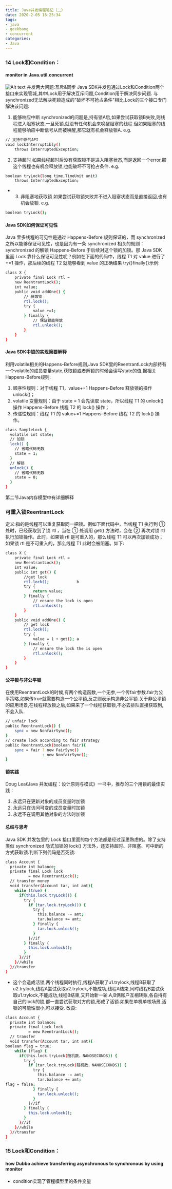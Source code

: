 ```yaml
---
title: Java并发编程笔记（二）
date: 2020-2-05 18:25:34
tags:
- java
- geekbang
- concurrent
categories:
- Java
---
```


### 14 Lock和Condition：
#### monitor in Java.util.concurrent
![Alt text](../../images/J.U.C_2.png)
并发两大问题:互斥&同步
Java SDK并发包通过Lock和Condition两个接口来实现管城,其中Lock用于解决互斥问题,Condition用于解决同步问题.
与synchronized无法解决死锁造成的"破坏不可抢占条件"相比,Lock的三个接口专门解决该问题:
1. 能够响应中断
synchronized的问题是,持有锁A后,如果尝试获取锁B失败,则线程进入阻塞状态,一旦死锁,就没有任何机会来唤醒阻塞的线程.但如果阻塞的线程能够响应中断信号从而被唤醒,那它就有机会释放锁A.
e.g.
``` bash
// 支持中断的API
void lockInterruptibly()
    throws InterruptedException;
```

2. 支持超时
如果线程超时后没有获取锁不是进入阻塞状态,而是返回一个error,那这个线程也有机会释放锁,也能破坏不可抢占条件.
e.g.
``` bash
boolean tryLock(long time,TimeUnit unit)
    throws InterruptedException;
```

* 3. 非阻塞地获取锁
如果尝试获取锁失败并不进入阻塞状态而是直接返回,也有机会放锁.
e.g.
``` bash
boolean tryLock();
```
#### Java SDK如何保证可见性
 Java 里多线程的可见性是通过 Happens-Before 规则保证的，而 synchronized 之所以能够保证可见性，也是因为有一条 synchronized 相关的规则：synchronized 的解锁 Happens-Before 于后续对这个锁的加锁。那 Java SDK 里面 Lock 靠什么保证可见性呢？例如在下面的代码中，线程 T1 对 value 进行了 +=1 操作，那后续的线程 T2 就能够看到 value 的正确结果
try{}finally{}示例:
``` bash
class X {
    private final Lock rtl =
    new ReentrantLock();
    int value;
    public void addOne() {
        // 获取锁
        rtl.lock();
        try {
            value +=1;
        } finally {
            // 保证锁能释放
            rtl.unlock();
        }
    }
}
```
#### Java SDK中锁的实现简要解释
利用volatile相关的Happens-Before规则,Java SDK里的ReentrantLock内部持有一个volatile的成员变量state,获取锁或者解锁的时候会读写state的值,据相关Happens-Before规则:
1. 顺序性规则：对于线程 T1，value+=1 Happens-Before 释放锁的操作 unlock()；
2. volatile 变量规则：由于 state = 1 会先读取 state，所以线程 T1 的 unlock() 操作 Happens-Before 线程 T2 的 lock() 操作；
3. 传递性规则：线程 T1 的 value+=1  Happens-Before 线程 T2 的 lock() 操作。
``` bash
class SampleLock {
  volatile int state;
  // 加锁
  lock() {
    // 省略代码无数
    state = 1;
  }
  // 解锁
  unlock() {
    // 省略代码无数
    state = 0;
  }
}
```
第二节Java内存模型中有详细解释

### 可重入锁ReentrantLock
定义:指的是线程可以重复获取同一把锁。例如下面代码中，当线程 T1 执行到 ① 处时，已经获取到了锁 rtl ，当在 ① 处调用 get() 方法时，会在 ② 再次对锁 rtl 执行加锁操作。此时，如果锁 rtl 是可重入的，那么线程 T1 可以再次加锁成功；如果锁 rtl 是不可重入的，那么线程 T1 此时会被阻塞。如下:
``` bash
class X {
    private final Lock rtl =
    new ReentrantLock();
    int value;
    public int get() {
        //get lock
        rtl.lock();            b
        try {
            return value;
        } finally {
            // ensure the lock is open
            rtl.unlock();
        }
    }
    public void addOne() {
        // get lock
        rtl.lock();
        try {
            value = 1 + get(); a
        } finally {
            // ensure the lock the is open
            rtl.unlock();
        }
    }
}
```
#### 公平锁与非公平锁
在使用ReentrantLock的时候,有两个构造函数,一个无参,一个传fair参数.fair为公平策略,如果传true就需要构造一个公平锁,反之则表示构造非公平锁.关于非公平锁的应用场景,在线程释放锁之后,如果来了一个线程获取锁,不必去排队直接获取到,不会入队.
``` bash
// unfair lock
public ReentrantLock() {
    sync = new NonfairSync();
}
// create lock according to fair strategy
public ReentrantLock(boolean fair){
    sync = fair ? new FairSync()
                : new NonfairSync();
}
```
#### 锁实践
Doug Lea《Java 并发编程：设计原则与模式》一书中，推荐的三个用锁的最佳实践：
1. 永远只在更新对象的成员变量时加锁
2. 永远只在访问可变的成员变量时加锁
3. 永远不在调用其他对象的方法时加锁

#### 总结与思考
Java SDK 并发包里的 Lock 接口里面的每个方法都是经过深思熟虑的。除了支持类似 synchronized 隐式加锁的 lock() 方法外，还支持超时、非阻塞、可中断的方式获取锁.判断下列代码是否死锁:
``` bash
class Account {
  private int balance;
  private final Lock lock
          = new ReentrantLock();
  // transfer money
  void transfer(Account tar, int amt){
    while (true) {
      if(this.lock.tryLock()) {
        try {
          if (tar.lock.tryLock()) {
            try {
              this.balance -= amt;
              tar.balance += amt;
            } finally {
              tar.lock.unlock();
            }
          }//if
        } finally {
          this.lock.unlock();
        }
      }//if
    }//while
  }//transfer
}
```
* 这个会造成活锁,两个线程同时执行,线程A获取了u1.trylock,线程B获取了u2.trylock,线程A尝试获取u2.trylock,不能成功,线程A结束,同时线程B尝试获取u1.trylock,不能成功,线程B结束,又开始新一轮.A,B俩账户互相转账,各自持有自己的lock的锁,都一直尝试获取对方的锁,形成了活锁.如果在单机单核场景,活锁的可能性很小,可以接受.
改良:
``` bash
class Account {
  private int balance;
  private final Lock lock
          = new ReentrantLock();
  // transfer
  void transfer(Account tar, int amt){
boolean flag = true;
    while (flag) {
      if(this.lock.tryLock(随机数，NANOSECONDS)) {
        try {
          if (tar.lock.tryLock(随机数，NANOSECONDS)) {
            try {
              this.balance -= amt;
              tar.balance += amt;
flag = false;
            } finally {
              tar.lock.unlock();
            }
          }//if
        } finally {
          this.lock.unlock();
        }
      }//if
    }//while
  }//transfer
}
```

### 15 Lock和Condition：
#### how Dubbo achieve transferring asynchronous to synchronous by using monitor

* condition实现了管程模型里的条件变量


